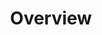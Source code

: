 ---
layout: single-page
id: overview
title: Overview
nav: true
nav-order: 1

banner:
  title-sup: A city for every season
  title: Dubai
---